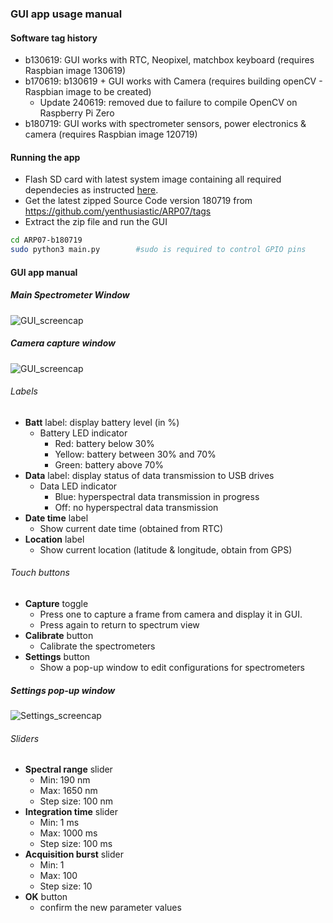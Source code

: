 ### GUI app usage manual
#### Software tag history
- b130619: GUI works with RTC, Neopixel, matchbox keyboard (requires Raspbian image 130619)
- b170619: b130619 + GUI works with Camera (requires building openCV - Raspbian image to be created)
   - Update 240619: removed due to failure to compile OpenCV on Raspberry Pi Zero
- b180719: GUI works with spectrometer sensors, power electronics & camera (requires Raspbian image 120719)

#### Running the app
- Flash SD card with latest system image containing all required dependecies as instructed [here](../documentation/image_instructions.md).
- Get the latest zipped Source Code version 180719 from https://github.com/yenthusiastic/ARP07/tags
- Extract the zip file and run the GUI
```bash
cd ARP07-b180719
sudo python3 main.py        #sudo is required to control GPIO pins
```
#### GUI app manual
##### Main Spectrometer Window
![GUI_screencap](../../media/GUI_180719_1.PNG)
##### Camera capture window
![GUI_screencap](../../media/GUI_180719_2.PNG)
###### Labels
- **Batt** label: display battery level (in %)
   - Battery LED indicator
      - Red: battery below 30%
      - Yellow: battery between 30% and 70%
      - Green: battery above 70%
- **Data** label: display status of data transmission to USB drives
   - Data LED indicator
      - Blue: hyperspectral data transmission in progress
      - Off: no hyperspectral data transmission
- **Date time** label
   - Show current date time (obtained from RTC)
- **Location** label
   - Show current location (latitude & longitude, obtain from GPS)
###### Touch buttons
- **Capture** toggle
  - Press one to capture a frame from camera and display it in GUI. 
  - Press again to return to spectrum view
- **Calibrate** button
   - Calibrate the spectrometers
- **Settings** button
  - Show a pop-up window to edit configurations for spectrometers

##### Settings pop-up window
![Settings_screencap](../../media/GUI_screencap240619_2.PNG)
###### Sliders
- **Spectral range** slider
   - Min: 190 nm
   - Max: 1650 nm
   - Step size: 100 nm
- **Integration time** slider
   - Min: 1 ms
   - Max: 1000 ms
   - Step size: 100 ms
- **Acquisition burst** slider
   - Min: 1 
   - Max: 100 
   - Step size: 10
- **OK** button
   - confirm the new parameter values
